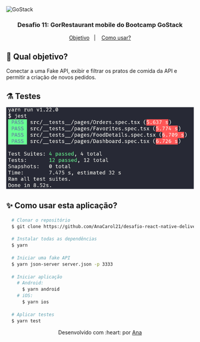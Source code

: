 <img alt="GoStack" src="https://storage.googleapis.com/golden-wind/bootcamp-gostack/header-desafios.png" />

<h3 align = "center"> Desafio 11: GorRestaurant mobile do Bootcamp GoStack </h3>
<p align="center">
  <a href="#dart-qual-objetivo">Objetivo</a>&nbsp;&nbsp;&nbsp;|&nbsp;&nbsp;&nbsp;
  <a href="#sparkles-como-usar-esta-aplicação">Como usar?</a>
</p>

## :dart: Qual objetivo?
Conectar a uma Fake API, exibir e filtrar os pratos de comida da API e permitir a criação de novos pedidos.

## :alembic: Testes
<img alt="Testes" src="https://github.com/AnaCarol21/desafio-react-native-delivery/blob/master/assets/front-end-tests.png" />

## :sparkles: Como usar esta aplicação?
```bash
  # Clonar o repositório
  $ git clone https://github.com/AnaCarol21/desafio-react-native-delivery.git

  # Instalar todas as dependências
  $ yarn

  # Iniciar uma fake API
  $ yarn json-server server.json -p 3333

  # Iniciar aplicação
    # Android:
      $ yarn android
    # iOS:
      $ yarn ios
  
  # Aplicar testes
  $ yarn test
```
<p align = "center"> Desenvolvido com :heart: por <a href="https://github.com/AnaCarol21">Ana</a></p>
